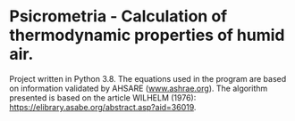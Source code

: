 # Psicrometria - Calculation of thermodynamic properties of humid air.
Project written in Python 3.8. The equations used in the program are based on information validated by AHSARE (www.ashrae.org). The algorithm presented is based on the article WILHELM (1976): https://elibrary.asabe.org/abstract.asp?aid=36019.
